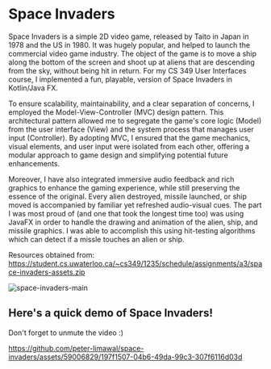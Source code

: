 # Space Invaders
Space Invaders is a simple 2D video game, released by Taito in Japan in 1978 and the US in 1980. It was hugely popular, and helped to launch the commercial video game industry. The object of the game is to move a ship along the bottom of the screen and shoot up at aliens that are descending from the sky, without being hit in return. For my CS 349 User Interfaces course, I implemented a fun, playable, version of Space Invaders in Kotlin/Java FX.

To ensure scalability, maintainability, and a clear separation of concerns, I employed the Model-View-Controller (MVC) design pattern. This architectural pattern allowed me to segregate the game's core logic (Model) from the user interface (View) and the system process that manages user input (Controller). By adopting MVC, I ensured that the game mechanics, visual elements, and user input were isolated from each other, offering a modular approach to game design and simplifying potential future enhancements.

Moreover, I have also integrated immersive audio feedback and rich graphics to enhance the gaming experience, while still preserving the essence of the original. Every alien destroyed, missile launched, or ship moved is accompanied by familiar yet refreshed audio-visual cues. The part I was most proud of (and one that took the longest time too) was using JavaFX in order to handle the drawing and animation of the alien, ship, and missile graphics. I was able to accomplish this using hit-testing algorithms which can detect if a missle touches an alien or ship.

Resources obtained from:  
https://student.cs.uwaterloo.ca/~cs349/1235/schedule/assignments/a3/space-invaders-assets.zip

![space-invaders-main](https://github.com/peter-limawal/space-invaders/assets/59006829/bac74b50-79c3-4620-900d-b726ab951eb9)

## Here's a quick demo of Space Invaders!
Don't forget to unmute the video :)

https://github.com/peter-limawal/space-invaders/assets/59006829/197f1507-04b6-49da-99c3-307f6116d03d
